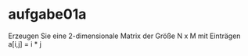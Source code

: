 # aufgabe01a

Erzeugen Sie eine 2-dimensionale Matrix der Größe N x M mit Einträgen a[i,j] = i \* j
